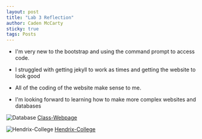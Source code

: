 ```yaml
---
layout: post
title: "Lab 3 Reflection"
author: Caden McCarty
sticky: true
tags: Posts
---
```


- I'm very new to the bootstrap and using the command prompt to access code.

- I struggled with getting jekyll to work as times and getting the website to look good

- All of the coding of the website make sense to me.

- I'm looking forward to learning how to make more complex websites and databases




![Database](https://static.vecteezy.com/system/resources/thumbnails/004/657/673/small/database-line-style-icon-free-vector.jpg)
[Class-Webpage](https://hendrix-cs.github.io/csci340/index.html)


![Hendrix-College](https://www.kindpng.com/picc/m/18-181406_hendrix-college-logo-png-download-hendrix-college-transparent.png)
[Hendrix-College](https://www.hendrix.edu/)